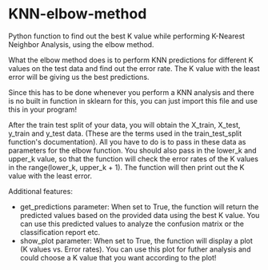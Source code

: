 # KNN-elbow-method
Python function to find out the best K value while performing K-Nearest Neighbor Analysis, using the elbow method.

What the elbow method does is to perform KNN predictions for different K values on the test data and find out the error rate.
The K value with the least error will be giving us the best predictions.

Since this has to be done whenever you perform a KNN analysis and there is no built in function in sklearn for this, you can just import this file and use this in your program!

After the train test split of your data, you will obtain the X_train, X_test, y_train and y_test data. (These are the terms used in the train_test_split function's documentation).
All you have to do is to pass in these data as parameters for the elbow function.
You should also pass in the lower_k and upper_k value, so that the function will check the error rates of the K values in the range(lower_k, upper_k + 1).
The function will then print out the K value with the least error.

Additional features:
- get_predictions parameter: When set to True, the function will return the predicted values based on the provided data using the best K     value. You can use this predicted values to analyze the confusion matrix or the classification report etc.
- show_plot parameter:  When set to True, the function will display a plot (K values vs. Error rates). You can use this plot for futher     analysis and could choose a K value that you want according to the plot!
